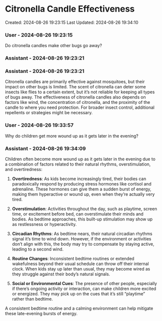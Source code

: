 # Citronella Candle Effectiveness

Created: 2024-08-26 19:23:15
Last Updated: 2024-08-26 19:34:10

### User - 2024-08-26 19:23:15

Do citronella candles make other bugs go away?

### Assistant - 2024-08-26 19:23:21



### Assistant - 2024-08-26 19:23:21

Citronella candles are primarily effective against mosquitoes, but their impact on other bugs is limited. The scent of citronella can deter some insects like flies to a certain extent, but it’s not reliable for keeping all types of bugs away. The effectiveness of citronella candles also depends on factors like wind, the concentration of citronella, and the proximity of the candle to where you need protection. For broader insect control, additional repellents or strategies might be necessary.

### User - 2024-08-26 19:33:57

Why do children get more wound up as it gets later in the evening?

### Assistant - 2024-08-26 19:34:09

Children often become more wound up as it gets later in the evening due to a combination of factors related to their natural rhythms, overstimulation, and overtiredness:

1. **Overtiredness**: As kids become increasingly tired, their bodies can paradoxically respond by producing stress hormones like cortisol and adrenaline. These hormones can give them a sudden burst of energy, making them hyperactive or wound up, even when they’re actually very tired.

2. **Overstimulation**: Activities throughout the day, such as playtime, screen time, or excitement before bed, can overstimulate their minds and bodies. As bedtime approaches, this built-up stimulation may show up as restlessness or hyperactivity.

3. **Circadian Rhythms**: As bedtime nears, their natural circadian rhythms signal it’s time to wind down. However, if the environment or activities don’t align with this, the body may try to compensate by staying active, leading to a second wind.

4. **Routine Changes**: Inconsistent bedtime routines or extended wakefulness beyond their usual schedule can throw off their internal clock. When kids stay up later than usual, they may become wired as they struggle against their body’s natural signals.

5. **Social or Environmental Cues**: The presence of other people, especially if there’s ongoing activity or interaction, can make children more excited or energized. They may pick up on the cues that it’s still “playtime” rather than bedtime.

A consistent bedtime routine and a calming environment can help mitigate these late-evening bursts of energy.

